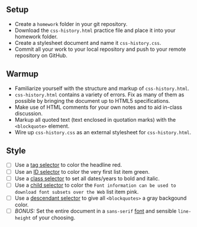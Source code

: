 ## Setup
  * Create a `homework` folder in your git repository.
  * Download the `css-history.html` practice file and place it into your homework folder.
  * Create a stylesheet document and name it `css-history.css`.
  * Commit all your work to your local repository and push to your remote repository on GitHub.

## Warmup
  * Familiarize yourself with the structure and markup of `css-history.html`.
  * `css-history.html` contains a variety of errors. Fix as many of them as possible by bringing the document up to HTML5 specifications.
  * Make use of HTML comments for your own notes and to aid in-class discussion.
  * Markup all quoted text (text enclosed in quotation marks) with the `<blockquote>` element.
  * Wire up `css-history.css` as an external stylesheet for `css-history.html`.

## Style
  - [ ] Use a [tag selector](http://www.webfreely.com/slides/unit/4/#17) to color the headline red.
  - [ ] Use an [ID selector](http://www.webfreely.com/slides/unit/4/#15) to color the very first list item green.
  - [ ] Use a [class selector](http://www.webfreely.com/slides/unit/4/#16) to set all dates/years to bold and italic.
  - [ ] Use a [child selector](http://www.webfreely.com/slides/unit/4/#18) to color the `Font information can be used to download font subsets over the Web` list item pink.
  - [ ] Use a [descendant selector](http://www.webfreely.com/slides/unit/4/#19) to give all `<blockquotes>` a gray backgound color.
  - [ ] *BONUS:* Set the entire document in a `sans-serif` [font](http://fontcdn.org/) and sensible `line-height` of your choosing.
